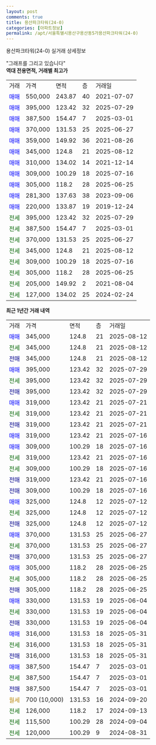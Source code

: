 ```yaml
---
layout: post
comments: true
title: 용산파크타워(24-0)
categories: [아파트정보]
permalink: /apt/서울특별시용산구용산동5가용산파크타워(24-0)
---
```


용산파크타워(24-0) 실거래 상세정보

<script type="text/javascript">
  google.charts.load('current', {'packages':['line', 'corechart']});
  google.charts.setOnLoadCallback(drawChart);

  function drawChart() {
    var data = new google.visualization.DataTable();
    data.addColumn('date', '거래일');
    data.addColumn('number', "매매");
    data.addColumn('number', "전세");
    data.addColumn('number', "전매");

    data.addRows([[new Date(Date.parse("2025-08-12")), 345000, null, null], [new Date(Date.parse("2025-08-12")), null, 345000, null], [new Date(Date.parse("2025-08-12")), null, null, 345000], [new Date(Date.parse("2025-07-29")), 395000, null, null], [new Date(Date.parse("2025-07-29")), null, 395000, null], [new Date(Date.parse("2025-07-29")), null, null, 395000], [new Date(Date.parse("2025-07-21")), 319000, null, null], [new Date(Date.parse("2025-07-21")), null, 319000, null], [new Date(Date.parse("2025-07-21")), null, null, 319000], [new Date(Date.parse("2025-07-16")), 319000, null, null], [new Date(Date.parse("2025-07-16")), 309000, null, null], [new Date(Date.parse("2025-07-16")), null, 319000, null], [new Date(Date.parse("2025-07-16")), null, 309000, null], [new Date(Date.parse("2025-07-16")), null, null, 319000], [new Date(Date.parse("2025-07-16")), null, null, 309000], [new Date(Date.parse("2025-07-12")), 325000, null, null], [new Date(Date.parse("2025-07-12")), null, 325000, null], [new Date(Date.parse("2025-07-12")), null, null, 325000], [new Date(Date.parse("2025-06-27")), 370000, null, null], [new Date(Date.parse("2025-06-27")), null, 370000, null], [new Date(Date.parse("2025-06-27")), null, null, 370000], [new Date(Date.parse("2025-06-25")), 305000, null, null], [new Date(Date.parse("2025-06-25")), null, 305000, null], [new Date(Date.parse("2025-06-25")), null, null, 305000], [new Date(Date.parse("2025-06-04")), 330000, null, null], [new Date(Date.parse("2025-06-04")), null, 330000, null], [new Date(Date.parse("2025-06-04")), null, null, 330000], [new Date(Date.parse("2025-05-31")), 316000, null, null], [new Date(Date.parse("2025-05-31")), null, 316000, null], [new Date(Date.parse("2025-05-31")), null, null, 316000], [new Date(Date.parse("2025-03-01")), 387500, null, null], [new Date(Date.parse("2025-03-01")), null, 387500, null], [new Date(Date.parse("2025-03-01")), null, null, 387500], [new Date(Date.parse("2024-09-20")), null, null, null], [new Date(Date.parse("2024-09-13")), null, 126000, null], [new Date(Date.parse("2024-09-04")), null, 115500, null], [new Date(Date.parse("2024-08-31")), null, 120000, null]]);

    var options = {
      hAxis: {
        format: 'yyyy/MM/dd'
      },    
      lineWidth: 0,
      pointsVisible: true,    
      title: '최근 1년간 유형별 실거래가 분포',
      legend: { position: 'bottom' }
    };

    var formatter = new google.visualization.NumberFormat({pattern:'###,###'} );
    formatter.format(data, 1);
    formatter.format(data, 2);
    
    setTimeout(function() {
        var chart = new google.visualization.LineChart(document.getElementById('columnchart_material'));
        chart.draw(data, (options));
        document.getElementById('loading').style.display = 'none';
    }, 200);
  }
</script>


<div id="loading" style="z-index:20; display: block; margin-left: 0px">"그래프를 그리고 있습니다"</div>
<div id="columnchart_material" style="width: 95%; margin-left: 0px; display: block"></div>
<!-- contents start -->
<b>역대 전용면적, 거래별 최고가</b>
<table class="sortable">
    <tr>
      <td>거래</td>
      <td>가격</td>
      <td>면적</td>
      <td>층</td>
      <td>거래일</td>
    </tr>
        <tr>
          <td><a style="color: blue">매매</a></td>
          <td>550,000</td>
          <td>243.87</td>
          <td>40</td>
          <td>2021-07-07</td>
        </tr>            <tr>
          <td><a style="color: blue">매매</a></td>
          <td>395,000</td>
          <td>123.42</td>
          <td>32</td>
          <td>2025-07-29</td>
        </tr>            <tr>
          <td><a style="color: blue">매매</a></td>
          <td>387,500</td>
          <td>154.47</td>
          <td>7</td>
          <td>2025-03-01</td>
        </tr>            <tr>
          <td><a style="color: blue">매매</a></td>
          <td>370,000</td>
          <td>131.53</td>
          <td>25</td>
          <td>2025-06-27</td>
        </tr>            <tr>
          <td><a style="color: blue">매매</a></td>
          <td>359,000</td>
          <td>149.92</td>
          <td>36</td>
          <td>2021-08-26</td>
        </tr>            <tr>
          <td><a style="color: blue">매매</a></td>
          <td>345,000</td>
          <td>124.8</td>
          <td>21</td>
          <td>2025-08-12</td>
        </tr>            <tr>
          <td><a style="color: blue">매매</a></td>
          <td>310,000</td>
          <td>134.02</td>
          <td>14</td>
          <td>2021-12-14</td>
        </tr>            <tr>
          <td><a style="color: blue">매매</a></td>
          <td>309,000</td>
          <td>100.29</td>
          <td>18</td>
          <td>2025-07-16</td>
        </tr>            <tr>
          <td><a style="color: blue">매매</a></td>
          <td>305,000</td>
          <td>118.2</td>
          <td>28</td>
          <td>2025-06-25</td>
        </tr>            <tr>
          <td><a style="color: blue">매매</a></td>
          <td>281,300</td>
          <td>137.63</td>
          <td>38</td>
          <td>2023-09-06</td>
        </tr>            <tr>
          <td><a style="color: blue">매매</a></td>
          <td>220,000</td>
          <td>133.87</td>
          <td>19</td>
          <td>2019-12-24</td>
        </tr>        
        <tr>
              <td><a style="color: darkgreen">전세</a></td>
              <td>395,000</td>
              <td>123.42</td>
              <td>32</td>
              <td>2025-07-29</td>
            </tr>            <tr>
              <td><a style="color: darkgreen">전세</a></td>
              <td>387,500</td>
              <td>154.47</td>
              <td>7</td>
              <td>2025-03-01</td>
            </tr>            <tr>
              <td><a style="color: darkgreen">전세</a></td>
              <td>370,000</td>
              <td>131.53</td>
              <td>25</td>
              <td>2025-06-27</td>
            </tr>            <tr>
              <td><a style="color: darkgreen">전세</a></td>
              <td>345,000</td>
              <td>124.8</td>
              <td>21</td>
              <td>2025-08-12</td>
            </tr>            <tr>
              <td><a style="color: darkgreen">전세</a></td>
              <td>309,000</td>
              <td>100.29</td>
              <td>18</td>
              <td>2025-07-16</td>
            </tr>            <tr>
              <td><a style="color: darkgreen">전세</a></td>
              <td>305,000</td>
              <td>118.2</td>
              <td>28</td>
              <td>2025-06-25</td>
            </tr>            <tr>
              <td><a style="color: darkgreen">전세</a></td>
              <td>205,000</td>
              <td>149.92</td>
              <td>2</td>
              <td>2021-08-04</td>
            </tr>            <tr>
              <td><a style="color: darkgreen">전세</a></td>
              <td>127,000</td>
              <td>134.02</td>
              <td>25</td>
              <td>2024-02-24</td>
            </tr>        
    
</table>

<b>최근 1년간 거래 내역</b>

<table class="sortable">
    <tr>
      <td>거래</td>
      <td>가격</td>
      <td>면적</td>
      <td>층</td>
      <td>거래일</td>
    </tr>
    <tr>
      <td><a style="color: blue">매매</a></td>
      <td>345,000</td>
      <td>124.8</td>
      <td>21</td>
      <td>2025-08-12</td>
    </tr>          <tr>
      <td><a style="color: darkgreen">전세</a></td>
      <td>345,000</td>
      <td>124.8</td>
      <td>21</td>
      <td>2025-08-12</td>
    </tr>          <tr>
      <td><a style="color: darkblue">전매</a></td>
      <td>345,000</td>
      <td>124.8</td>
      <td>21</td>
      <td>2025-08-12</td>
    </tr>          <tr>
      <td><a style="color: blue">매매</a></td>
      <td>395,000</td>
      <td>123.42</td>
      <td>32</td>
      <td>2025-07-29</td>
    </tr>          <tr>
      <td><a style="color: darkgreen">전세</a></td>
      <td>395,000</td>
      <td>123.42</td>
      <td>32</td>
      <td>2025-07-29</td>
    </tr>          <tr>
      <td><a style="color: darkblue">전매</a></td>
      <td>395,000</td>
      <td>123.42</td>
      <td>32</td>
      <td>2025-07-29</td>
    </tr>          <tr>
      <td><a style="color: blue">매매</a></td>
      <td>319,000</td>
      <td>123.42</td>
      <td>21</td>
      <td>2025-07-21</td>
    </tr>          <tr>
      <td><a style="color: darkgreen">전세</a></td>
      <td>319,000</td>
      <td>123.42</td>
      <td>21</td>
      <td>2025-07-21</td>
    </tr>          <tr>
      <td><a style="color: darkblue">전매</a></td>
      <td>319,000</td>
      <td>123.42</td>
      <td>21</td>
      <td>2025-07-21</td>
    </tr>          <tr>
      <td><a style="color: blue">매매</a></td>
      <td>319,000</td>
      <td>123.42</td>
      <td>21</td>
      <td>2025-07-16</td>
    </tr>          <tr>
      <td><a style="color: blue">매매</a></td>
      <td>309,000</td>
      <td>100.29</td>
      <td>18</td>
      <td>2025-07-16</td>
    </tr>          <tr>
      <td><a style="color: darkgreen">전세</a></td>
      <td>319,000</td>
      <td>123.42</td>
      <td>21</td>
      <td>2025-07-16</td>
    </tr>          <tr>
      <td><a style="color: darkgreen">전세</a></td>
      <td>309,000</td>
      <td>100.29</td>
      <td>18</td>
      <td>2025-07-16</td>
    </tr>          <tr>
      <td><a style="color: darkblue">전매</a></td>
      <td>319,000</td>
      <td>123.42</td>
      <td>21</td>
      <td>2025-07-16</td>
    </tr>          <tr>
      <td><a style="color: darkblue">전매</a></td>
      <td>309,000</td>
      <td>100.29</td>
      <td>18</td>
      <td>2025-07-16</td>
    </tr>          <tr>
      <td><a style="color: blue">매매</a></td>
      <td>325,000</td>
      <td>124.8</td>
      <td>12</td>
      <td>2025-07-12</td>
    </tr>          <tr>
      <td><a style="color: darkgreen">전세</a></td>
      <td>325,000</td>
      <td>124.8</td>
      <td>12</td>
      <td>2025-07-12</td>
    </tr>          <tr>
      <td><a style="color: darkblue">전매</a></td>
      <td>325,000</td>
      <td>124.8</td>
      <td>12</td>
      <td>2025-07-12</td>
    </tr>          <tr>
      <td><a style="color: blue">매매</a></td>
      <td>370,000</td>
      <td>131.53</td>
      <td>25</td>
      <td>2025-06-27</td>
    </tr>          <tr>
      <td><a style="color: darkgreen">전세</a></td>
      <td>370,000</td>
      <td>131.53</td>
      <td>25</td>
      <td>2025-06-27</td>
    </tr>          <tr>
      <td><a style="color: darkblue">전매</a></td>
      <td>370,000</td>
      <td>131.53</td>
      <td>25</td>
      <td>2025-06-27</td>
    </tr>          <tr>
      <td><a style="color: blue">매매</a></td>
      <td>305,000</td>
      <td>118.2</td>
      <td>28</td>
      <td>2025-06-25</td>
    </tr>          <tr>
      <td><a style="color: darkgreen">전세</a></td>
      <td>305,000</td>
      <td>118.2</td>
      <td>28</td>
      <td>2025-06-25</td>
    </tr>          <tr>
      <td><a style="color: darkblue">전매</a></td>
      <td>305,000</td>
      <td>118.2</td>
      <td>28</td>
      <td>2025-06-25</td>
    </tr>          <tr>
      <td><a style="color: blue">매매</a></td>
      <td>330,000</td>
      <td>131.53</td>
      <td>19</td>
      <td>2025-06-04</td>
    </tr>          <tr>
      <td><a style="color: darkgreen">전세</a></td>
      <td>330,000</td>
      <td>131.53</td>
      <td>19</td>
      <td>2025-06-04</td>
    </tr>          <tr>
      <td><a style="color: darkblue">전매</a></td>
      <td>330,000</td>
      <td>131.53</td>
      <td>19</td>
      <td>2025-06-04</td>
    </tr>          <tr>
      <td><a style="color: blue">매매</a></td>
      <td>316,000</td>
      <td>131.53</td>
      <td>18</td>
      <td>2025-05-31</td>
    </tr>          <tr>
      <td><a style="color: darkgreen">전세</a></td>
      <td>316,000</td>
      <td>131.53</td>
      <td>18</td>
      <td>2025-05-31</td>
    </tr>          <tr>
      <td><a style="color: darkblue">전매</a></td>
      <td>316,000</td>
      <td>131.53</td>
      <td>18</td>
      <td>2025-05-31</td>
    </tr>          <tr>
      <td><a style="color: blue">매매</a></td>
      <td>387,500</td>
      <td>154.47</td>
      <td>7</td>
      <td>2025-03-01</td>
    </tr>          <tr>
      <td><a style="color: darkgreen">전세</a></td>
      <td>387,500</td>
      <td>154.47</td>
      <td>7</td>
      <td>2025-03-01</td>
    </tr>          <tr>
      <td><a style="color: darkblue">전매</a></td>
      <td>387,500</td>
      <td>154.47</td>
      <td>7</td>
      <td>2025-03-01</td>
    </tr>          <tr>
      <td><a style="color: darkgoldenrod">월세</a></td>
      <td>700 (10,000)</td>
      <td>131.53</td>
      <td>16</td>
      <td>2024-09-20</td>
    </tr>          <tr>
      <td><a style="color: darkgreen">전세</a></td>
      <td>126,000</td>
      <td>118.2</td>
      <td>17</td>
      <td>2024-09-13</td>
    </tr>          <tr>
      <td><a style="color: darkgreen">전세</a></td>
      <td>115,500</td>
      <td>100.29</td>
      <td>28</td>
      <td>2024-09-04</td>
    </tr>          <tr>
      <td><a style="color: darkgreen">전세</a></td>
      <td>120,000</td>
      <td>100.29</td>
      <td>9</td>
      <td>2024-08-31</td>
    </tr>      </table>
<!-- contents end -->    


